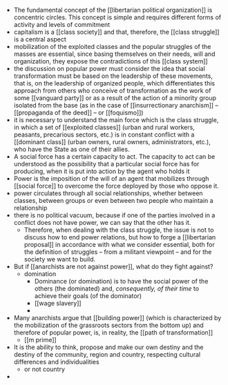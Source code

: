 - The fundamental concept of the [[libertarian political organization]] is concentric circles. This concept is simple and requires different forms of activity and levels of commitment
- capitalism is a [[class society]] and that, therefore, the [[class struggle]] is a central aspect
- mobilization of the exploited classes and the popular struggles of the masses are essential, since basing themselves on their needs, will and organization, they expose the contradictions of this [[class system]]
- the discussion on popular power must consider the idea that social transformation must be based on the leadership of these movements, that is, on the leadership of organized people, which differentiates this approach from others who conceive of transformation as the work of some [[vanguard party]] or as a result of the action of a minority group isolated from the base (as in the case of [[insurrectionary anarchism]] – [[propaganda of the deed]] – or [[foquismo]])
- it is necessary to understand the main force which is the class struggle, in which a set of [[exploited classes]] (urban and rural workers, peasants, precarious sectors, etc.) is in constant conflict with a [[dominant class]] (urban owners, rural owners, administrators, etc.), who have the State as one of their allies.
- A social force has a certain capacity to act. The capacity to act can be understood as the possibility that a particular social force has for producing, when it is put into action by the agent who holds it
- Power is the imposition of the will of an agent that mobilizes through [[social force]] to overcome the force deployed by those who oppose it.
- power circulates through all social relationships, whether between classes, between groups or even between two people who maintain a relationship
- there is no political vacuum, because if one of the parties involved in a conflict does not have power, we can say that the other has it.
	- Therefore, when dealing with the class struggle, the issue is not to discuss how to end power relations, but how to forge a [[libertarian proposal]] in accordance with what we consider essential, both for the definition of struggles – from a militant viewpoint – and for the society we want to build.
- But if [[anarchists are not against power]], what do they fight against?
	- domination
		- Dominance (or domination) is to have the social power of the others (the dominated) and, *consequently, of their time* to achieve their goals (of the dominator)
		- [[wage slavery]]
		-
- Many anarchists argue that [[building power]] (which is characterized by the mobilization of the grassroots sectors from the bottom up) and therefore of popular power, is, in reality, the [[path of transformation]]
	- [[m prime]]
- It is the ability to think, propose and make our own destiny and the destiny of the community, region and country, respecting cultural differences and individualities
	- or not country
-